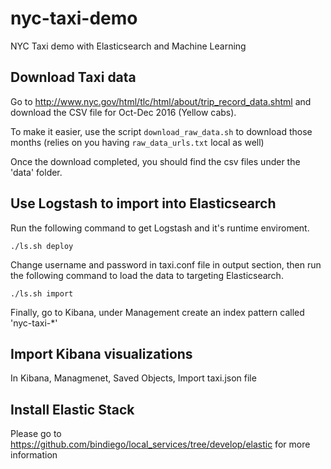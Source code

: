 # nyc-taxi-demo
NYC Taxi demo with Elasticsearch and Machine Learning

## Download Taxi data
Go to http://www.nyc.gov/html/tlc/html/about/trip_record_data.shtml and download the CSV file for Oct-Dec 2016 (Yellow cabs). 

To make it easier, use the script `download_raw_data.sh` to download those months (relies on you having `raw_data_urls.txt` local as well)

Once the download completed, you should find the csv files under the 'data' folder.

## Use Logstash to import into Elasticsearch

Run the following command to get Logstash and it's runtime enviroment.

```
./ls.sh deploy
```

Change username and password in taxi.conf file in output section, then run the following command to load the data to targeting Elasticsearch.

```
./ls.sh import
```

Finally, go to Kibana, under Management create an index pattern called 'nyc-taxi-*'

## Import Kibana visualizations

In Kibana, Managmenet, Saved Objects, Import taxi.json file

## Install Elastic Stack

Please go to  https://github.com/bindiego/local_services/tree/develop/elastic for more information
